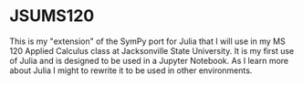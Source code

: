 # JSUMS120

This is my "extension" of the SymPy port for Julia that I will use in my MS 120 Applied Calculus class at Jacksonville State University. 
It is my first use of Julia and is designed to be used in a Jupyter Notebook. 
As I learn more about Julia I might to rewrite it to be used in other environments.
